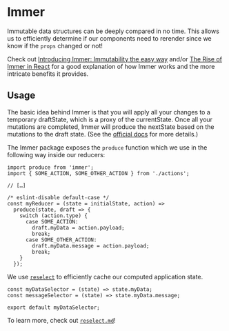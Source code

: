 # Immer

Immutable data structures can be deeply compared in no time. This allows us to
efficiently determine if our components need to rerender since we know if the
`props` changed or not!

Check out [Introducing Immer: Immutability the easy way](https://hackernoon.com/introducing-immer-immutability-the-easy-way-9d73d8f71cb3)
and/or [The Rise of Immer in React](https://www.netlify.com/blog/2018/09/12/the-rise-of-immer-in-react/)
for a good explanation of how Immer works and the more intricate benefits it provides.

## Usage

The basic idea behind Immer is that you will apply all your changes to a temporary
draftState, which is a proxy of the currentState. Once all your mutations are completed,
Immer will produce the nextState based on the mutations to the draft state. (See the
[official docs](https://github.com/mweststrate/immer) for more details.)

The Immer package exposes the `produce` function which we use in the following way inside our reducers:

```JS
import produce from 'immer';
import { SOME_ACTION, SOME_OTHER_ACTION } from './actions';

// […]

/* eslint-disable default-case */
const myReducer = (state = initialState, action) =>
  produce(state, draft => {
    switch (action.type) {
      case SOME_ACTION:
        draft.myData = action.payload;
        break;
      case SOME_OTHER_ACTION:
        draft.myData.message = action.payload;
        break;
    }
  });
```

We use [`reselect`](./reselect.md) to efficiently cache our computed application
state.

```JS
const myDataSelector = (state) => state.myData;
const messageSelector = (state) => state.myData.message;

export default myDataSelector;
```

To learn more, check out [`reselect.md`](reselect.md)!
